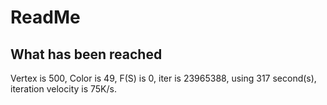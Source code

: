 # ReadMe

## What has been reached

Vertex is 500, Color is 49, F(S) is 0, iter is 23965388, using 317 second(s), iteration velocity is 75K/s.




